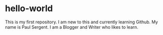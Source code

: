 # hello-world
This is my first repository. I am new to this and currently learning Github.
My name is Paul Sergent. I am a Blogger and Writer who likes to learn.
